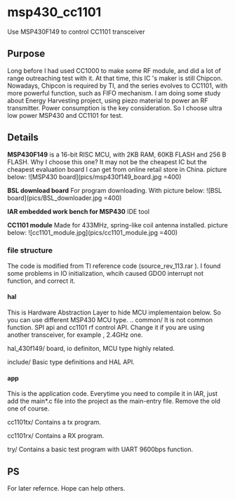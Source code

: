 # msp430_cc1101
Use MSP430F149 to control CC1101 transceiver

## Purpose
Long before I had used CC1000 to make some RF module, and did a lot of range outreaching test with it. At that time, this IC 's maker is still Chipcon. Nowadays, Chipcon is required by TI, and the series evolves to CC1101, with more powerful function, such as FIFO mechanism. I am doing some study about Energy Harvesting project, using piezo material to power an RF transmitter. Power consumption is the key consideration. So I choose ultra low power MSP430 and CC1101 for test. 

## Details
__MSP430F149__ is a 16-bit RISC MCU, with 2KB RAM, 60KB FLASH and 256 B FLASH. Why I choose this one? It may not be the cheapest IC but the cheapest evaluation board I can get from online retail store in China. picture below: ![MSP430 board](pics/msp430f149_board.jpg =400)

__BSL download board__  For program downloading. With picture below: ![BSL board](pics/BSL_downloader.jpg =400)


__IAR embedded work bench for MSP430__  IDE tool

__CC1101 module__ Made for 433MHz, spring-like coil antenna installed. picture below: ![cc1101_module.jpg](pics/cc1101_module.jpg =400)

### file structure
The code is modified from TI reference code (source_rev_113.rar ).  I found some problems in IO initialization, whcih caused GDO0 interrupt not function, and correct it. 

#### hal
This is Hardware Abstraction Layer to hide MCU implementaion below. So you can use different MSP430 MCU type.
..
common/      It is not common function. SPI api and cc1101 rf control API. Change it if you are using another transceiver, for example , 2.4GHz one.

hal_430f149/ board, io definiton, MCU type highly related. 

include/  Basic type definitions and HAL API.

#### app
This is the application code. Everytime you need to compile it in IAR, just add the main*.c file into the project as the main-entry file. Remove the old one of course.

cc1101tx/  Contains a tx program.

cc1101rx/  Contains a RX program.

try/   Contains a basic test program with UART 9600bps function.

## PS
For later refernce. Hope can help others.


